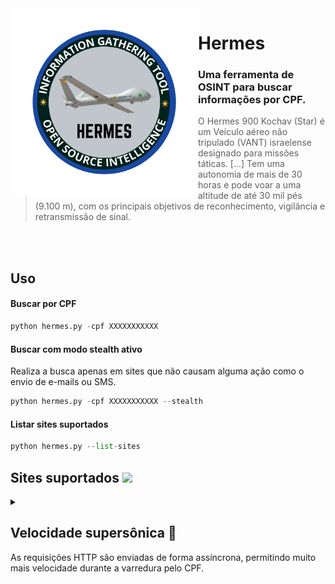 <img alt="hermes-logo" align="left" width="300" height="300" src="https://github.com/p1ngul1n0/badges/blob/main/badges/21.png">
<h1>Hermes</h1>

### Uma ferramenta de OSINT para buscar informações por CPF.
> O Hermes 900 Kochav (Star) é um Veículo aéreo não tripulado (VANT) israelense designado para missões táticas. [...] Tem uma autonomia de mais de 30 horas e pode voar a uma altitude de até 30 mil pés (9.100 m), com os principais objetivos de reconhecimento, vigilância e retransmissão de sinal.

</br></br>

## Uso

#### Buscar por CPF
```python
python hermes.py -cpf XXXXXXXXXXX
```
#### Buscar com modo stealth ativo
Realiza a busca apenas em sites que não causam alguma ação como o envio de e-mails ou SMS.
```python
python hermes.py -cpf XXXXXXXXXXX --stealth
```

#### Listar sites suportados
```python
python hermes.py --list-sites
```

## Sites suportados <a name="social-networks"></a> ![](https://img.shields.io/badge/22--red)
<details>
  <summary></summary>
  
1. Serasa
2. Banco Toyota
3. FGV Conhecimento
4. SEBRAE
5. InfoJobs
6. Hospital das Clínicas USP
7. Universidade Anhembi Morumbi
8. Universidade SÃ£o Judas
9. Universidade UFABC
10. Claretiano - Centro UniversitÃ¡rio
11. UNIP
12. QualiCorp
13. 99 Jobs
14. Natura
15. Correios
16. Eventim
17. Ticket360
18. Ingressos Corinthians
19. Unimed Seguradora
20. Porto Seguro
21. Movida
22. Petz
</details>

## Velocidade supersônica :rocket:
As requisições HTTP são enviadas de forma assíncrona, permitindo muito mais velocidade durante a varredura pelo CPF.
